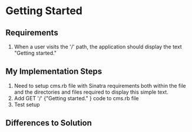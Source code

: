 # Getting Started

## Requirements

1. When a user visits the '/' path, the application should display the text "Getting started."

## My Implementation Steps

1. Need to setup cms.rb file with Sinatra requirements both within the file and the directories and files required to display this simple text.
2. Add GET '/' {"Getting started." } code to cms.rb file
3. Test setup

## Differences to Solution